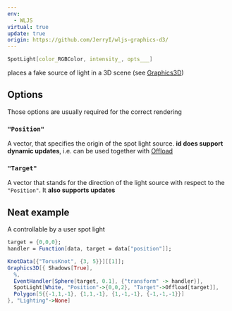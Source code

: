 ```yaml
---
env:
  - WLJS
virtual: true
update: true
origin: https://github.com/JerryI/wljs-graphics-d3/
---
```

```mathematica
SpotLight[color_RGBColor, intensity_, opts___]
```

places a fake source of light in a 3D scene (see [Graphics3D](Graphics3D.md))

## Options
Those options are usually required for the correct rendering

### `"Position"`
A vector, that specifies the origin of the spot light source. __id does support dynamic updates__, i.e. can be used together with [Offload](../Dynamics/Offload.md)

### `"Target"`
A vector that stands for the direction of the light source with respect to the `"Position"`. It __also supports updates__

## Neat example
A controllable by a user spot light

```mathematica
target = {0,0,0};
handler = Function[data, target = data["position"]];
```

```mathematica
KnotData[{"TorusKnot", {3, 5}}][[1]];
Graphics3D[{ Shadows[True],
  %, 
  EventHandler[Sphere[target, 0.1], {"transform" -> handler}], 
  SpotLight[White, "Position"->{0,0,2}, "Target"->Offload[target]],
  Polygon[5{{-1,1,-1}, {1,1,-1}, {1,-1,-1}, {-1,-1,-1}}]
}, "Lighting"->None]
```